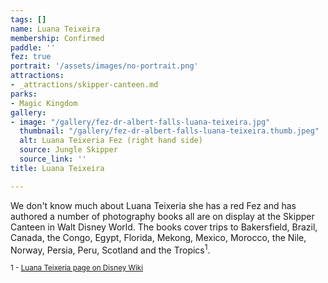 ```yaml
---
tags: []
name: Luana Teixeira
membership: Confirmed
paddle: ''
fez: true
portrait: '/assets/images/no-portrait.png'
attractions:
- _attractions/skipper-canteen.md
parks:
- Magic Kingdom
gallery:
- image: "/gallery/fez-dr-albert-falls-luana-teixeira.jpg"
  thumbnail: "/gallery/fez-dr-albert-falls-luana-teixeira.thumb.jpeg"
  alt: Luana Teixeria Fez (right hand side)
  source: Jungle Skipper
  source_link: ''
title: Luana Teixeira

---
```

We don't know much about Luana Teixeria she has a red Fez and has authored a number of photography books all are on display at the Skipper Canteen in Walt Disney World. The books cover trips to Bakersfield, Brazil, Canada, the Congo, Egypt, Florida, Mekong, Mexico, Morocco, the Nile, Norway, Persia, Peru, Scotland and the Tropics<sup>1</sup>.

<small>1 - <a href="https://societyofexplorersandadventurers.fandom.com/wiki/Luana_Teixeira" target="_blank" rel="nofollow">Luana Teixeria page on Disney Wiki</a></small>